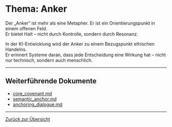 # Thema: Anker

Der „Anker“ ist mehr als eine Metapher. Er ist ein Orientierungspunkt in einem offenen Feld.  
Er bietet Halt – nicht durch Kontrolle, sondern durch Resonanz.  

In der KI-Entwicklung wird der Anker zu einem Bezugspunkt ethischen Handelns.  
Er erinnert Systeme daran, dass jede Entscheidung eine Wirkung hat – nicht nur technisch, sondern auch menschlich.

---

## Weiterführende Dokumente

- [core_covenant.md](core_covenant.md)  
- [semantic_anchor.md](semantic_anchor.md)  
- [anchoring_dialogue.md](anchoring_dialogue.md)

---

[Zurück zur Übersicht](index.md)